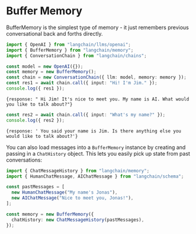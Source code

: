 # Buffer Memory

BufferMemory is the simplest type of memory - it just remembers previous conversational back and forths directly.

```typescript
import { OpenAI } from "langchain/llms/openai";
import { BufferMemory } from "langchain/memory";
import { ConversationChain } from "langchain/chains";

const model = new OpenAI({});
const memory = new BufferMemory();
const chain = new ConversationChain({ llm: model, memory: memory });
const res1 = await chain.call({ input: "Hi! I'm Jim." });
console.log({ res1 });
```

```shell
{response: " Hi Jim! It's nice to meet you. My name is AI. What would you like to talk about?"}
```

```typescript
const res2 = await chain.call({ input: "What's my name?" });
console.log({ res2 });
```

```shell
{response: ' You said your name is Jim. Is there anything else you would like to talk about?'}
```

You can also load messages into a `BufferMemory` instance by creating and passing in a `ChatHistory` object.
This lets you easily pick up state from past conversations:

```typescript
import { ChatMessageHistory } from "langchain/memory";
import { HumanChatMessage, AIChatMessage } from "langchain/schema";

const pastMessages = [
  new HumanChatMessage("My name's Jonas"),
  new AIChatMessage("Nice to meet you, Jonas!"),
];

const memory = new BufferMemory({
  chatHistory: new ChatMessageHistory(pastMessages),
});
```
